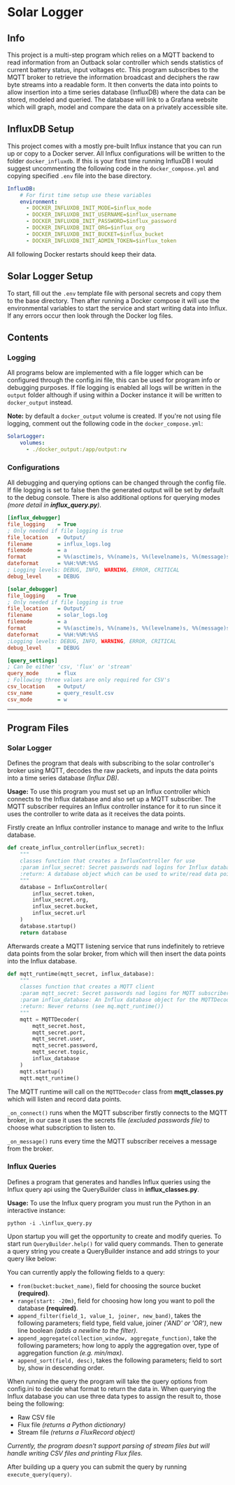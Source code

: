 # Solar Logger

## Info

This project is a multi-step program which relies on a MQTT backend to read information from an Outback solar controller which sends statistics of current battery status, input voltages etc. This program subscribes to the MQTT broker to retrieve the information broadcast and deciphers the raw byte streams into a readable form. It then converts the data into points to allow insertion into a time series database (InfluxDB) where the data can be stored, modeled and queried. The database will link to a Grafana website which will graph, model and compare the data on a privately accessible site.

## InfluxDB Setup

This project comes with a mostly pre-built Influx instance that you can run up or copy to a Docker server. All Influx configurations will be written to the folder `docker_influxdb`. If this is your first time running InfluxDB I would suggest uncommenting the following code in the `docker_compose.yml` and copying specified `.env` file into the base directory. 
```yml
InfluxDB:
    # For first time setup use these variables
    environment:
      - DOCKER_INFLUXDB_INIT_MODE=$influx_mode
      - DOCKER_INFLUXDB_INIT_USERNAME=$influx_username
      - DOCKER_INFLUXDB_INIT_PASSWORD=$influx_password
      - DOCKER_INFLUXDB_INIT_ORG=$influx_org
      - DOCKER_INFLUXDB_INIT_BUCKET=$influx_bucket
      - DOCKER_INFLUXDB_INIT_ADMIN_TOKEN=$influx_token
```
All following Docker restarts should keep their data.

## Solar Logger Setup

To start, fill out the `.env` template file with personal secrets and copy them to the base directory. Then after running a Docker compose it will use the environmental variables to start the service and start writing data into Influx. If any errors occur then look through the Docker log files.

## Contents

### Logging

All programs below are implemented with a file logger which can be configured through the config.ini file, this can be used for program info or debugging purposes. If file logging is enabled all logs will be written in the `output` folder although if using within a Docker instance it will be written to `docker_output` instead.

**Note:** by default a `docker_output` volume is created. If you're not using file logging, comment out the following code in the `docker_compose.yml`:
```yml
SolarLogger:
    volumes:
      - ./docker_output:/app/output:rw
```

### Configurations

All debugging and querying options can be changed through the config file. If file logging is set to false then the generated output will be set by default to the debug console. There is also additional options for querying modes *(more detail in **influx_query.py**)*.

```ini
[influx_debugger]
file_logging    = True
; Only needed if file logging is true
file_location   = Output/
filename        = influx_logs.log
filemode        = a
format          = %%(asctime)s, %%(name)s, %%(levelname)s, %%(message)s
dateformat      = %%H:%%M:%%S
; Logging levels: DEBUG, INFO, WARNING, ERROR, CRITICAL
debug_level     = DEBUG

[solar_debugger]
file_logging    = True
; Only needed if file logging is true
file_location   = Output/
filename        = solar_logs.log
filemode        = a
format          = %%(asctime)s, %%(name)s, %%(levelname)s, %%(message)s
dateformat      = %%H:%%M:%%S
;Logging levels: DEBUG, INFO, WARNING, ERROR, CRITICAL
debug_level     = DEBUG

[query_settings]
; Can be either 'csv, 'flux' or 'stream'
query_mode      = flux
; Following three values are only required for CSV's
csv_location    = Output/
csv_name        = query_result.csv
csv_mode        = w
```

___

## Program Files

### Solar Logger

Defines the program that deals with subscribing to the solar controller's broker using MQTT, decodes the raw packets, and inputs the data points into a time series database *(Influx DB)*.

**Usage:** To use this program you must set up an Influx controller which connects to the Influx database and also set up a MQTT subscriber. The MQTT subscriber requires an Influx controller instance for it to run since it uses the controller to write data as it receives the data points.

Firstly create an Influx controller instance to manage and write to the Influx database.

```python
def create_influx_controller(influx_secret):
    """
    classes function that creates a InfluxController for use
    :param influx_secret: Secret passwords nad logins for Influx database
    :return: A database object which can be used to write/read data points
    """
    database = InfluxController(
        influx_secret.token,
        influx_secret.org,
        influx_secret.bucket,
        influx_secret.url
    )
    database.startup()
    return database
```

Afterwards create a MQTT listening service that runs indefinitely to retrieve data points from the solar broker, from which will then insert the data points into the Influx database.

```python
def mqtt_runtime(mqtt_secret, influx_database):
    """
    classes function that creates a MQTT client
    :param mqtt_secret: Secret passwords nad logins for MQTT subscriber
    :param influx_database: An Influx database object for the MQTTDecoder to write to
    :return: Never returns (see mq.mqtt_runtime())
    """
    mqtt = MQTTDecoder(
        mqtt_secret.host,
        mqtt_secret.port,
        mqtt_secret.user,
        mqtt_secret.password,
        mqtt_secret.topic,
        influx_database
    )
    mqtt.startup()
    mqtt.mqtt_runtime()
```

The MQTT runtime will call on the `MQTTDecoder` class from **mqtt_classes.py** which will listen and record data points.

`_on_connect()` runs when the MQTT subscriber firstly connects to the MQTT broker, in our case it uses the secrets file *(excluded passwords file)*  to choose what subscription to listen to.

`_on_message()` runs every time the MQTT subscriber receives a message from the broker.

### Influx Queries

Defines a program that generates and handles Influx queries using the Influx query api using the QueryBuilder class in **influx_classes.py**.

**Usage:** To use the Influx query program you must run the Python in an interactive instance:

`python -i .\influx_query.py`

Upon startup you will get the opportunity to create and modify queries. To start run `QueryBuilder.help()` for valid query commands. Then to generate a query string you create a QueryBuilder instance and add strings to your query like below:

You can currently apply the following fields to a query:

* `from(bucket:bucket_name)`, field for choosing the source bucket **(required)**.
* `range(start: -20m)`, field for choosing how long you want to poll the database **(required)**.
* `append_filter(field_1, value_1, joiner, new_band)`, takes the following parameters; field type, field value, joiner *('AND' or 'OR')*, new line boolean *(adds a newline to the filter)*.
* `append_aggregate(collection_window, aggregate_function)`, take the following parameters; how long to apply the aggregation over, type of aggregation function *(e.g. min/max)*.
* `append_sort(field, desc)`, takes the following parameters; field to sort by, show in descending order.

When running the query the program will take the query options from config.ini to decide what format to return the data in.
When querying the Influx database you can use three data types to assign the result to, those being the following:

* Raw CSV file
* Flux file *(returns a Python dictionary)*
* Stream file *(returns a FluxRecord object)*

*Currently, the program doesn't support parsing of stream files but will handle writing CSV files and printing Flux files.*

After building up a query you can submit the query by running `execute_query(query)`.
